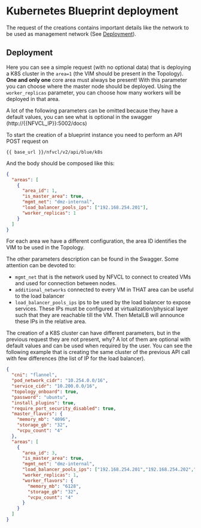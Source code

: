 # Kubernetes Blueprint deployment
The request of the creations contains important details like the network to be used as management network (See [Deployment](#deployment)).

## Deployment
Here you can see a simple request (with no optional data) that is deploying a K8S cluster in the `area=1` (the VIM should be present in the Topology).
**One and only one** core area must always be present! With this parameter you can choose where the master node should be deployed. 
Using the `worker_replicas` parameter, you can choose how many workers will be deployed in that area.

A lot of the following parameters can be omitted because they have a default values, you can see what is optional in the swagger (http://{{NFVCL_IP}}:5002/docs)

To start the creation of a blueprint instance you need to perform an API POST request on
```
{{ base_url }}/nfvcl/v2/api/blue/k8s
```
And the body should be composed like this:
```json
{
  "areas": [
    {
      "area_id": 1,
      "is_master_area": true,
      "mgmt_net": "dmz-internal",
      "load_balancer_pools_ips": ["192.168.254.201"],
      "worker_replicas": 1
    }
  ]
}
```

For each area we have a different configuration, the area ID identifies the VIM to be used in the Topology.

The other parameters description can be found in the Swagger. Some attention can be devoted to:
- `mgmt_net` that is the network used by NFVCL to connect to created VMs and used for connection between nodes.
- `additional_networks` connected to every VM in THAT area can be useful to the load balancer
- `load_balancer_pools_ips` ips to be used by the load balancer to expose services. These IPs must be configured 
at virtualization/physical layer such that they are reachable till the VM. Then MetalLB will announce these IPs in the
relative area.

The creation of a K8S cluster can have different parameters, but in the previous request they are not present, why?
A lot of them are optional with default values and can be used when required by the user. You can see the following example that is creating the
same cluster of the previous API call with few differences (the list of IP for the load balancer).

```json
{
  "cni": "flannel",
  "pod_network_cidr": "10.254.0.0/16",
  "service_cidr": "10.200.0.0/16",
  "topology_onboard": true,
  "password": "ubuntu",
  "install_plugins": true,
  "require_port_security_disabled": true,
  "master_flavors": {
    "memory_mb": "4096",
    "storage_gb": "32",
    "vcpu_count": "4"
  },
  "areas": [
    {
      "area_id": 3,
      "is_master_area": true,
      "mgmt_net": "dmz-internal",
      "load_balancer_pools_ips": ["192.168.254.201","192.168.254.202","192.168.254.203","192.168.254.204","192.168.254.205","192.168.254.206","192.168.254.207","192.168.254.208"],
      "worker_replicas": 1,
      "worker_flavors": {
        "memory_mb": "6128",
        "storage_gb": "32",
        "vcpu_count": "4"
      }
    }
  ]
}
```
